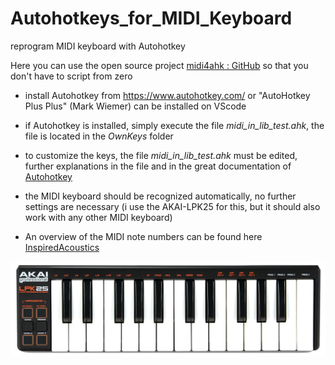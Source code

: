 # Autohotkeys_for_MIDI_Keyboard

 reprogram MIDI keyboard with Autohotkey


Here you can use the open source project [midi4ahk : GitHub](https://github.com/micahstubbs/midi4ahk) so that you don't have to script from zero

 - install Autohotkey from https://www.autohotkey.com/ or "AutoHotkey Plus Plus" (Mark Wiemer) can be installed on VScode

 - if Autohotkey is installed, simply execute the file *midi_in_lib_test.ahk*, the file is located in the *OwnKeys* folder

 - to customize the keys, the file *midi_in_lib_test.ahk* must be edited, further explanations in the file and in the great documentation of [Autohotkey](https://www.autohotkey.com/docs/v2/)

 - the MIDI keyboard should be recognized automatically, no further settings are necessary (i use the AKAI-LPK25 for this, but it should also work with any other MIDI keyboard)

 - An overview of the MIDI note numbers can be found here [InspiredAcoustics](https://www.inspiredacoustics.com/en/MIDI_note_numbers_and_center_frequencies)


 <img src="images/AKAILPK25.PNG" width="900">